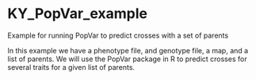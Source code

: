 # KY_PopVar_example
Example for running PopVar to predict crosses with a set of parents

In this example we have a phenotype file, and genotype file, a map, and a list of parents. We will use the PopVar package in R to predict crosses for several traits for a given list of parents.
